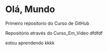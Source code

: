 # Olá, Mundo
 Primeiro repositorio  do Curso de GitHub

 Repositório através do Curso_Em_Video
dfdfdf

estou aprendendo kkkk
